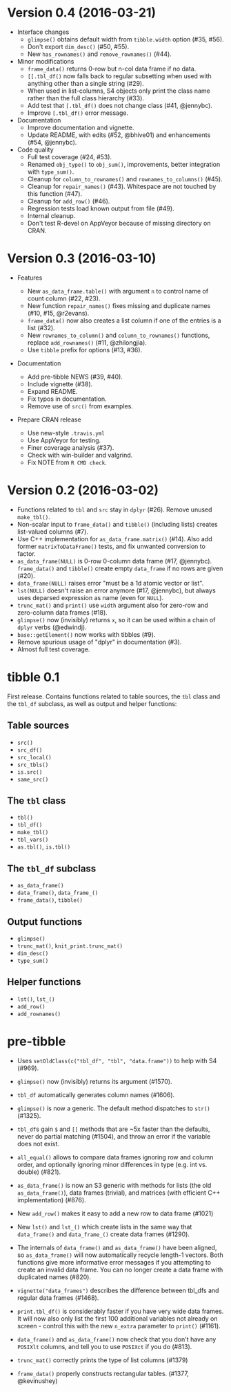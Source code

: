 Version 0.4 (2016-03-21)
===

- Interface changes
    - `glimpse()` obtains default width from `tibble.width` option (#35, #56).
    - Don't export `dim_desc()` (#50, #55).
    - New `has_rownames()` and `remove_rownames()` (#44).
- Minor modifications
    - `frame_data()` returns 0-row but n-col data frame if no data.
    - `[[.tbl_df()` now falls back to regular subsetting when used with anything other than a single string (#29).
    - When used in list-columns, S4 objects only print the class name rather than the full class hierarchy (#33).
    - Add test that `[.tbl_df()` does not change class (#41, @jennybc).
    - Improve `[.tbl_df()` error message.
- Documentation
    - Improve documentation and vignette.
    - Update README, with edits (#52, @bhive01) and enhancements (#54, @jennybc).
- Code quality
    - Full test coverage (#24, #53).
    - Renamed `obj_type()` to `obj_sum()`, improvements, better integration with `type_sum()`.
    - Cleanup for `column_to_rownames()` and `rownames_to_columns()` (#45).
    - Cleanup for `repair_names()` (#43). Whitespace are not touched by this function (#47).
    - Cleanup for `add_row()` (#46).
    - Regression tests load known output from file (#49).
    - Internal cleanup.
    - Don't test R-devel on AppVeyor because of missing directory on CRAN.


Version 0.3 (2016-03-10)
===


- Features
    - New `as_data_frame.table()` with argument `n` to control name of count column (#22, #23).
    - New function `repair_names()` fixes missing and duplicate names (#10, #15, @r2evans).
    - `frame_data()` now also creates a list column if one of the entries is a list (#32).
    - New `rownames_to_column()` and `column_to_rownames()` functions, replace `add_rownames()` (#11, @zhilongjia).
    - Use `tibble` prefix for options (#13, #36).

- Documentation
    - Add pre-tibble NEWS (#39, #40).
    - Include vignette (#38).
    - Expand README.
    - Fix typos in documentation.
    - Remove use of `src()` from examples.

- Prepare CRAN release
    - Use new-style `.travis.yml`
    - Use AppVeyor for testing.
    - Finer coverage analysis (#37).
    - Check with win-builder and valgrind.
    - Fix NOTE from `R CMD check`.


Version 0.2 (2016-03-02)
===

- Functions related to `tbl` and `src` stay in `dplyr` (#26). Remove unused `make_tbl()`.
- Non-scalar input to `frame_data()` and `tibble()` (including lists) creates list-valued columns (#7).
- Use C++ implementation for `as_data_frame.matrix()` (#14). Also add former `matrixToDataFrame()` tests, and fix unwanted conversion to factor.
- `as_data_frame(NULL)` is 0-row 0-column data frame (#17, @jennybc). `frame_data()` and `tibble()` create empty `data_frame` if no rows are given (#20).
- `data_frame(NULL)` raises error "must be a 1d atomic vector or list".
- `lst(NULL)` doesn't raise an error anymore (#17, @jennybc), but always uses deparsed expression as name (even for `NULL`).
- `trunc_mat()` and `print()` use `width` argument also for zero-row and zero-column data frames (#18).
- `glimpse()` now (invisibly) returns `x`, so it can be used within a chain of `dplyr` verbs (@edwindj).
- `base::getElement()` now works with tibbles (#9).
- Remove spurious usage of "dplyr" in documentation (#3).
- Almost full test coverage.


tibble 0.1
==========

First release. Contains functions related to table sources, the `tbl` class and the `tbl_df` subclass, as well as output and helper functions:

## Table sources

- `src()`
- `src_df()`
- `src_local()`
- `src_tbls()`
- `is.src()`
- `same_src()`


## The `tbl` class

- `tbl()`
- `tbl_df()`
- `make_tbl()`
- `tbl_vars()`
- `as.tbl()`, `is.tbl()`


## The `tbl_df` subclass

- `as_data_frame()`
- `data_frame()`, `data_frame_()`
- `frame_data()`, `tibble()`


## Output functions

- `glimpse()`
- `trunc_mat()`, `knit_print.trunc_mat()`
- `dim_desc()`
- `type_sum()`


## Helper functions

- `lst()`, `lst_()`
- `add_row()`
- `add_rownames()`


pre-tibble
==========

* Uses `setOldClass(c("tbl_df", "tbl", "data.frame"))` to help with S4
  (#969).

*  `glimpse()` now (invisibly) returns its argument (#1570).

* `tbl_df` automatically generates column names (#1606).

* `glimpse()` is now a generic. The default method dispatches to `str()`
  (#1325).

* `tbl_df`s gain `$` and `[[` methods that are ~5x faster than the defaults,
  never do partial matching (#1504), and throw an error if the variable
  does not exist.

* `all_equal()` allows to compare data frames ignoring row and column order,
  and optionally ignoring minor differences in type (e.g. int vs. double)
  (#821).

* `as_data_frame()` is now an S3 generic with methods for lists (the old
  `as_data_frame()`), data frames (trivial), and matrices (with efficient
  C++ implementation) (#876).

* New `add_row()` makes it easy to add a new row to data frame (#1021)

* New `lst()` and `lst_()` which create lists in the same way that
  `data_frame()` and `data_frame_()` create data frames (#1290).

* The internals of `data_frame()` and `as_data_frame()` have been aligned,
  so `as_data_frame()` will now automatically recycle length-1 vectors.
  Both functions give more informative error messages if you attempting to
  create an invalid data frame. You can no longer create a data frame with
  duplicated names (#820).

* `vignette("data_frames")` describes the difference between tbl_dfs and
  regular data frames (#1468).

* `print.tbl_df()` is considerably faster if you have very wide data frames.
  It will now also only list the first 100 additional variables not already
  on screen - control this with the new `n_extra` parameter to `print()`
  (#1161).

* `data_frame()` and `as_data_frame()` now check that you don't have any
  `POSIXlt` columns, and tell you to use `POSIXct` if you do (#813).

* `trunc_mat()` correctly prints the type of list columns (#1379)

* `frame_data()` properly constructs rectangular tables. (#1377, @kevinushey)
